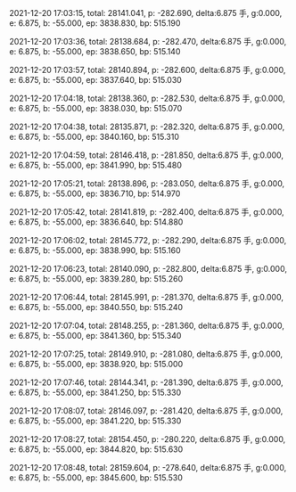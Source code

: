 2021-12-20 17:03:15, total: 28141.041, p: -282.690, delta:6.875 手, g:0.000, e: 6.875, b: -55.000, ep: 3838.830, bp: 515.190

2021-12-20 17:03:36, total: 28138.684, p: -282.470, delta:6.875 手, g:0.000, e: 6.875, b: -55.000, ep: 3838.650, bp: 515.140

2021-12-20 17:03:57, total: 28140.894, p: -282.600, delta:6.875 手, g:0.000, e: 6.875, b: -55.000, ep: 3837.640, bp: 515.030

2021-12-20 17:04:18, total: 28138.360, p: -282.530, delta:6.875 手, g:0.000, e: 6.875, b: -55.000, ep: 3838.030, bp: 515.070

2021-12-20 17:04:38, total: 28135.871, p: -282.320, delta:6.875 手, g:0.000, e: 6.875, b: -55.000, ep: 3840.160, bp: 515.310

2021-12-20 17:04:59, total: 28146.418, p: -281.850, delta:6.875 手, g:0.000, e: 6.875, b: -55.000, ep: 3841.990, bp: 515.480

2021-12-20 17:05:21, total: 28138.896, p: -283.050, delta:6.875 手, g:0.000, e: 6.875, b: -55.000, ep: 3836.710, bp: 514.970

2021-12-20 17:05:42, total: 28141.819, p: -282.400, delta:6.875 手, g:0.000, e: 6.875, b: -55.000, ep: 3836.640, bp: 514.880

2021-12-20 17:06:02, total: 28145.772, p: -282.290, delta:6.875 手, g:0.000, e: 6.875, b: -55.000, ep: 3838.990, bp: 515.160

2021-12-20 17:06:23, total: 28140.090, p: -282.800, delta:6.875 手, g:0.000, e: 6.875, b: -55.000, ep: 3839.280, bp: 515.260

2021-12-20 17:06:44, total: 28145.991, p: -281.370, delta:6.875 手, g:0.000, e: 6.875, b: -55.000, ep: 3840.550, bp: 515.240

2021-12-20 17:07:04, total: 28148.255, p: -281.360, delta:6.875 手, g:0.000, e: 6.875, b: -55.000, ep: 3841.360, bp: 515.340

2021-12-20 17:07:25, total: 28149.910, p: -281.080, delta:6.875 手, g:0.000, e: 6.875, b: -55.000, ep: 3838.920, bp: 515.000

2021-12-20 17:07:46, total: 28144.341, p: -281.390, delta:6.875 手, g:0.000, e: 6.875, b: -55.000, ep: 3841.250, bp: 515.330

2021-12-20 17:08:07, total: 28146.097, p: -281.420, delta:6.875 手, g:0.000, e: 6.875, b: -55.000, ep: 3841.220, bp: 515.330

2021-12-20 17:08:27, total: 28154.450, p: -280.220, delta:6.875 手, g:0.000, e: 6.875, b: -55.000, ep: 3844.820, bp: 515.630

2021-12-20 17:08:48, total: 28159.604, p: -278.640, delta:6.875 手, g:0.000, e: 6.875, b: -55.000, ep: 3845.600, bp: 515.530